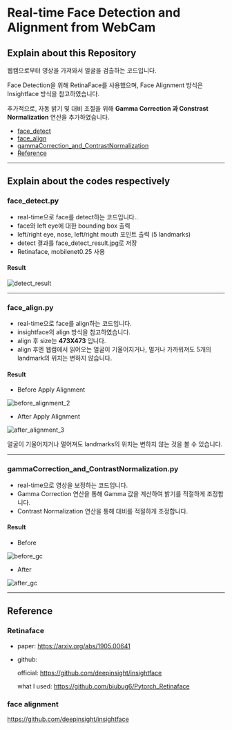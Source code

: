 # Real-time Face Detection and Alignment from WebCam

## Explain about this Repository

웹캠으로부터 영상을 가져와서 얼굴을 검출하는 코드입니다.

Face Detection을 위해 RetinaFace를 사용했으며, Face Alignment 방식은 Insightface 방식을 참고하였습니다.

추가적으로, 자동 밝기 및 대비 조절을 위해 __Gamma Correction 과 Constrast Normalization__ 연산을 추가하였습니다.


- [face_detect](#face_detect.py)
- [face_align](#face_align.py)
- [gammaCorrection_and_ContrastNormalization](#gammaCorrection_and_ContrastNormalization.py)
- [Reference](#Reference)

<hr>

## Explain about the codes respectively
### face_detect.py
- real-time으로 face를 detect하는 코드입니다..
- face와 left eye에 대한 bounding box 출력
- left/right eye, nose, left/right mouth 포인트 출력 (5 landmarks)
- detect 결과를 face_detect_result.jpg로 저장
- Retinaface, mobilenet0.25 사용

#### Result
![detect_result](https://user-images.githubusercontent.com/101082685/221504838-e0138952-3558-4099-8a74-8c2bca686a20.jpg)

<hr>

### face_align.py
- real-time으로 face를 align하는 코드입니다.
- insightface의 align 방식을 참고하였습니다.
- align 후 size는 __473X473__ 입니다.
- align 후엔 웹캠에서 읽어오는 얼굴이 기울어지거나, 멀거나 가까워져도 5개의 landmark의 위치는 변하지 않습니다.

#### Result
- Before Apply Alignment

![before_alignment_2](https://user-images.githubusercontent.com/101082685/221498721-cbbc6792-9475-449d-b945-d621ba274ee7.gif)

- After Apply Alignment

![after_alignment_3](https://user-images.githubusercontent.com/101082685/221498736-7fcee3d9-9d28-414a-9907-4a5d9aece0ba.gif)


얼굴이 기울어지거나 멀어져도 landmarks의 위치는 변하지 않는 것을 볼 수 있습니다.

<hr>

### gammaCorrection_and_ContrastNormalization.py
- real-time으로 영상을 보정하는 코드입니다.
- Gamma Correction 연산을 통해 Gamma 값을 계산하여 밝기를 적절하게 조정합니다.
- Contrast Normalization 연산을 통해 대비를 적절하게 조정합니다.

#### Result
- Before

![before_gc](https://user-images.githubusercontent.com/101082685/221508708-a5f3736f-c0c9-44e1-bba2-1ede7330ed33.png)


- After

![after_gc](https://user-images.githubusercontent.com/101082685/221508726-f16daba6-6947-4b76-ac5b-bcb98b1ee96f.png)

<hr>



## Reference

### Retinaface
- paper: https://arxiv.org/abs/1905.00641

- github:

  official: https://github.com/deepinsight/insightface

  what I used: https://github.com/biubug6/Pytorch_Retinaface


### face alignment
https://github.com/deepinsight/insightface



